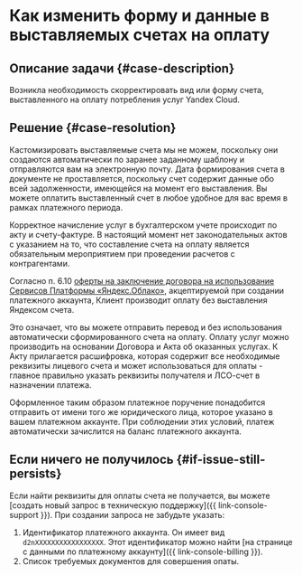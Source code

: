 # Как изменить форму и данные в выставляемых счетах на оплату


## Описание задачи {#case-description}

Возникла необходимость скорректировать вид или форму счета, выставленного на оплату потребления услуг Yandex Cloud.

## Решение {#case-resolution}

Кастомизировать выставляемые счета мы не можем, поскольку они создаются автоматически по заранее заданному шаблону и отправляются вам на электронную почту.
Дата формирования счета в документе не проставляется, поскольку счет содержит данные обо всей задолженности, имеющейся на момент его выставления.
Вы можете оплатить выставленный счет в любое удобное для вас время в рамках платежного периода.

Корректное начисление услуг в бухгалтерском учете происходит по акту и счету-фактуре.
В настоящий момент нет законодательных актов с указанием на то, что составление счета на оплату является обязательным мероприятием при проведении расчетов с контрагентами.

Согласно п. 6.10 [оферты на заключение договора на использование Сервисов Платформы «Яндекс.Облако»](https://yandex.ru/legal/cloud_oferta/?lang=ru), акцептируемой при создании платежного аккаунта, Клиент производит оплату без выставления Яндексом счета.

Это означает, что вы можете отправить перевод и без использования автоматически сформированного счета на оплату.
Оплату услуг можно производить на основании Договора и Акта об оказанных услугах. К Акту прилагается расшифровка, которая содержит все необходимые реквизиты лицевого счета и может использоваться для оплаты - главное правильно указать реквизиты получателя и ЛСО-счет в назначении платежа.

Оформленное таким образом платежное поручение понадобится отправить от имени того же юридического лица, которое указано в вашем платежном аккаунте.
При соблюдении этих условий, платеж автоматически зачислится на баланс платежного аккаунта.

## Если ничего не получилось {#if-issue-still-persists}

Если найти реквизиты для оплаты счета не получается, вы можете [создать новый запрос в техническую поддержку]({{ link-console-support }}).
При создании запроса не забудьте указать:

1. Идентификатор платежного аккаунта.
Он имеет вид `d2nXXXXXXXXXXXXXXXXX`. Этот идентификатор можно найти [на странице с данными по платежному аккаунту]({{ link-console-billing }}).
1. Список требуемых документов для совершения опаты.
